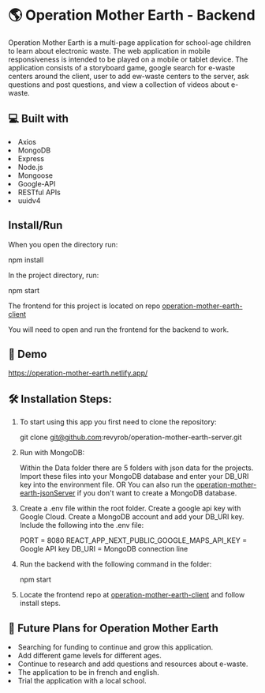 # 🌎 Operation Mother Earth -  Backend 
Operation Mother Earth is a multi-page application for school-age children to learn about electronic waste.  The web application in mobile responsiveness is intended to be played on a mobile or tablet device.  The application consists of a storyboard game, google search for e-waste centers around the client, user to add ew-waste centers to the server, ask questions and post questions, and view a collection of videos about e-waste. 

## 💻 Built with
<li>Axios</li>
<li>MongoDB</li>
<li>Express</li>
<li>Node.js</li>
<li>Mongoose</li>
<li>Google-API</li>
<li>RESTful APIs</li>
<li>uuidv4</li>

## Install/Run
When you open the directory run:
<p>npm install</p>
<p>In the project directory, run:</p>
<p>npm start</p>
<p>The frontend for this project is located on repo <a href="https://github.com/revyrob/operation-mother-earth-client">operation-mother-earth-client</a><p>
<p>You will need to open and run the frontend for the backend to work.</p>

## 🚀 Demo
https://operation-mother-earth.netlify.app/

## 🛠️ Installation Steps:
1. To start using this app you first need to clone the repository:

    git clone git@github.com:revyrob/operation-mother-earth-server.git

2. Run with MongoDB:

   Within the Data folder there are 5 folders with json data for the projects.  Import these files into your MongoDB database and enter your DB_URI key into the     environment file.
   OR
   You can also run the <a href="https://github.com/revyrob/operation-mother-earth-jsonServer">operation-mother-earth-jsonServer</a> if you don't want to create a MongoDB database.

3. Create a .env file within the root folder. Create a google api key with Google Cloud.  Create a MongoDB account and add your DB_URI key. Include the following into the .env file:

    PORT = 8080
    REACT_APP_NEXT_PUBLIC_GOOGLE_MAPS_API_KEY = Google API key
    DB_URI = MongoDB connection line

4. Run the backend with the following command in the folder:

    npm start
    
5. Locate the frontend repo at <a href="https://github.com/revyrob/operation-mother-earth-client">operation-mother-earth-client</a> and follow install steps.


## 🔮 Future Plans for Operation Mother Earth

<li>Searching for funding to continue and grow
this application.</li>
<li>Add different game levels for different ages.
</li>
<li>Continue to research and add questions and resources about e-waste.
</li>
<li>The application to be in french and english.
</li>
<li>Trial the application with a local school.
</li>
